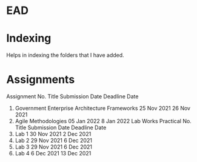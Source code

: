 # EAD
# Indexing
Helps in indexing the folders that I have added.

# Assignments
Assignment No.	Title	Submission Date	Deadline Date
1.	Government Enterprise Architecture Frameworks	25 Nov 2021	26 Nov 2021
2.	Agile Methodologies	05 Jan 2022	8 Jan 2022
Lab Works
Practical No.	Title	Submission Date	Deadline Date
1.	Lab 1	30 Nov 2021	2 Dec 2021
2.	Lab 2	29 Nov 2021	6 Dec 2021
3.	Lab 3	29 Nov 2021	6 Dec 2021
4.	Lab 4	6 Dec 2021	13 Dec 2021